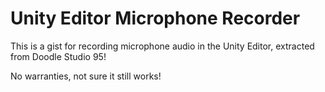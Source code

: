 # Unity Editor Microphone Recorder

This is a gist for recording microphone audio in the Unity Editor, extracted from Doodle Studio 95!

No warranties, not sure it still works!

